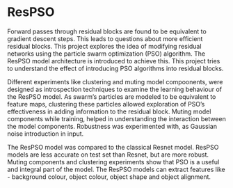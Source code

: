 # ResPSO

Forward passes through residual blocks are found to be equivalent to gradient descent steps. This leads to questions about more efficient residual blocks. 
This project explores the idea of modifying residual networks using the particle swarm optimization (PSO) algorithm. The ResPSO model architecture is introduced to achieve this.  This project tries to understand the effect of introducing PSO algorithms into residual blocks.

Different experiments like clustering and muting model compoonents, were designed as introspection techniques to examine the learning behaviour of the ResPSO model. As swarm’s particles
are modeled to be equivalent to feature maps, clustering these particles allowed exploration of PSO’s effectiveness in adding information to the residual block. Muting model components while training, helped in understanding the interaction between
the model components. Robustness was experimented with, as Gaussian noise introduction in input. 

The ResPSO model was compared to the classical Resnet model. ResPSO models are less accurate on test set than Resnet, but are more robust. Muting components and clustering experiments show that PSO is a useful
and integral part of the model. The ResPSO models can extract features like - background colour, object colour, object shape and object alignment.
